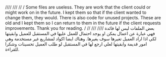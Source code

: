 ////
///
//
/
Some files are useless. They are work that the client could or might work on in the future. 
I kept them so that if the client wanted to change them, they would. There is also code for unused 
projects. These
are old and 
I kept them so I can return to them in the future if the client requests improvements.
Thank you for reading.
/ 
// 
///
////
بعض الملفات ليس لها فائدة فهي عبارة عن اعمال يمكن او يوجد احتمال للعمل عليها في المستقبل للعميل وابقيتها لكي اذا اراد العميل تغيرها سوف يغيرها. 
وهناك ايضا اكواد لمشاريع غير مستخدمة وهي امور قديمة وابقيتها لعلي ارجع لها في المستقبل لو طلب العميل تحسينات وشكرا للقراءة.
